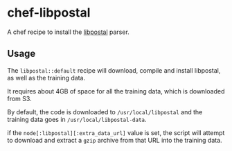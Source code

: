 # chef-libpostal

A chef recipe to install the [libpostal](https://github.com/openvenues/libpostal) parser.


## Usage
The `libpostal::default` recipe will download, compile and install libpostal, as well as the training data.

It requires about 4GB of space for all the training data, which is downloaded from S3.

By default, the code is downloaded to `/usr/local/libpostal` and the training data goes in `/usr/local/libpostal-data`.

if the `node[:libpostal][:extra_data_url]` value is set, the script will attempt to download and extract a `gzip` archive from that
URL into the training data.
